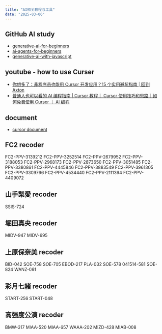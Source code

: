 ```yaml
---
title: "AI相关教程与工具"
date: "2025-03-06"
---
```


## GitHub AI study
- [generative-ai-for-beginners](https://github.com/microsoft/generative-ai-for-beginners)
- [ai-agents-for-beginners](https://github.com/microsoft/ai-agents-for-beginners?WT.mc_id=academic-105485-koreyst)
- [generative-ai-with-javascript](https://github.com/microsoft/generative-ai-with-javascript/tree/main)

## youtube - how to use Curser
- [你想多了：非程序员也能用 Cursor 开发应用？15 个实用避坑指南 | 回到 Axton](https://www.youtube.com/watch?v=dBuNKEgvuuU)
- [普通人也可以看的 AI 编程指南 | Cursor 教程｜ Cursor 使用技巧和思路｜如何免费使用 Cursor ｜ AI 编程](https://www.youtube.com/watch?v=lypPoT8lZ2M)

## document
- [cursor document](https://docs.cursor.com/chat/overview)

## FC2 recoder
FC2-PPV-3139212
FC2-PPV-3252514
FC2-PPV-2679952
FC2-PPV-3188053
FC2-PPV-2968173
FC2-PPV-2873650
FC2-PPV-3051485
FC2-PPV-3380861
FC2-PPV-4445846
FC2-PPV-3883549
FC2-PPV-3961305
FC2-PPV-3309766
FC2-PPV-4534440
FC2-PPV-2111364
FC2-PPV-4409072

## 山手梨愛 recoder
SSIS-724

## 堀田真央 recoder
MIDV-947
MIDV-695

## 上原保奈美 recoder
BID-042
SOE-758
SOE-705
EBOD-217
PLA-032
SOE-578
041514-581
SOE-824
WANZ-061

## 彩月七緒 recoder
START-256
START-048

## 高强度公演 recoder
BMW-317
MIAA-520
MIAA-657
WAAA-202
MIZD-428
MIAB-008
